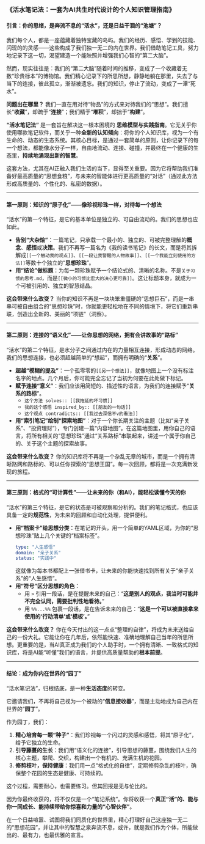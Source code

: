 ### **《活水笔记法：一套为AI共生时代设计的个人知识管理指南》**

#### **引言：你的思绪，是奔流不息的“活水”，还是日益干涸的“池塘”？**

我们每个人，都是一座蕴藏着独特宝藏的岛屿。我们的经历、感悟、学到的技能、 闪现的的灵感——这些构成了我们独一无二的内在世界。我们借助笔记工具，努力地记录下这一切，渴望建造一个能映照并增强我们心智的“第二大脑”。

然而，现实往往是：我们的“第二大脑”随着时间的推移，变成了一个收藏着无数“珍贵标本”的博物馆。我们精心记录下的所思所想，静静地躺在那里，失去了与当下的连接，彼此孤立，渐渐被遗忘。我们的知识，停止了流动，变成了一潭“死水”。

**问题出在哪里？** 我们一直在用对待“物品”的方式来对待我们的“思想”。我们擅长“**收藏**”，却疏于“**连接**”；我们精于“**堆积**”，却拙于“**构建**”。

**“活水笔记法”** 是一套旨在解决这一根本困境的 **思维模型与实践指南**。它无关乎你使用哪款笔记软件，而关乎一种**全新的认知倾向**：将你的个人知识库，视为一个有生命的、动态的生态系统。其核心目标，是通过一套简单的原则，让你记录下的每一个想法，都能像水分子一样，自由地流动、连接、碰撞，并最终在一个健康的生态里，**持续地涌现出新的智慧**。

这套方法，尤其在AI正融入我们生活的当下，显得至关重要。因为它将帮助我们准备好最高质量的“思想食粮”，与未来的智能体进行更高质量的“对话”（通过此方法形成高质量的、个性化的、私密的数据）。

---

#### **第一原则：知识的“原子化”——像珍视珍珠一样，对待每一个想法**

“活水”的第一个特征，是它的基本单位是独立的、可自由流动的。我们的思想也应如此。

*   **告别“大杂烩”**：一篇笔记，只承载一个最小的、独立的、可被完整理解的**概念**、**感悟**或**决策**。我们不再写一篇名为《我的读书笔记》的长文，而是将其拆解成`[[一个触动我的观点]]`、`[[一段让我警醒的人物故事]]`、`[[一个我能立刻使用的方法]]`等数十个独立的“**思想珍珠**”。
*   **用“结论”做标题**：为每一颗珍珠赋予一个结论式的、清晰的名称。不是`关于习惯的思考.md`，而是`[[微小的习惯比宏大的决心更可靠]]`。这让标题本身，就成为一个可被引用的、独立的智慧结晶。

**这会带来什么改变？** 当你的知识不再是一块块笨重僵硬的“思想巨石”，而是一串串可被自由组合的“思想珍珠”时，你就能更轻松地在不同的情境下，将它们重新串联，创造出全新的、美丽的“项链”（洞察）。

---

#### **第二原则：连接的“语义化”——让你思想的网络，拥有会讲故事的“路标”**

“活水”的第二个特征，是水分子之间通过内在的力量相互连接，形成动态的网络。我们的思想连接，也必须超越简单的“想起”，而拥有明确的“**关系**”。

*   **超越“模糊的提及”**：一个孤零零的`[[另一个想法]]`，就像地图上一个没有标注名字的地点。几个月后，你可能完全忘记了当初为何要在此处做下标记。
*   **赋予连接“意义”**：我们应该用简短的、描述性的语言，为我们的连接赋予“**关系的路标**”。
    *   `这个方法 solves:: [[我拖延的坏习惯]]`
    *   `我的这个感悟 inspired_by:: [[朋友的一句话]]`
    *   `这个观点 contradicts:: [[我过去深信不v的看法]]`
*   **用“索引笔记”绘制“探索地图”**：对于一个你长期关注的主题（比如“亲子关系”、“投资理财”），专门创建一篇“内容地图”。在这篇地图里，用你自己的语言，将所有相关的“思想珍珠”通过“关系路标”串联起来，讲述一个属于你自己的、关于这个主题的探索故事。

**这会带来什么改变？** 你的知识库将不再是一个杂乱无章的城市，而是一个拥有清晰路网和路标的、可以任你探索的“思想王国”。每一次回顾，都将是一次充满新发现的旅程。

---

#### **第三原则：格式的“可计算性”——让未来的你（和AI），能轻松读懂今天的你**

“活水”的第三个特征，是它的状态是可被观察和分析的。我们的笔记格式，也应该具备一定的**规范性**，为未来的回顾和自动化处理，提供便利。

*   **用“档案卡”给思想分类**：在笔记的开头，用一个简单的YAML区域，为你的“思想珍珠”贴上几个关键的“档案标签”。
    ```yaml
    type: "人生感悟"
    domain: "亲子关系"
    status: "实践中"
    ```
    这就像为每本书都配上一张借书卡，让未来的你能快速找到所有关于“亲子关系”的“人生感悟”。
*   **用“符号”区分思想的角色**：
    *   用 `>` 引用一段话，是在提醒未来的自己：“**这是别人的观点，我当时可能并不完全认同，需要批判性地看待。**”
    *   用 `%%...%%` 包裹一段话，是在告诉未来的自己：“**这是一个可以被直接拿来使用的‘行动清单’或‘模板’。**”

**这会带来什么改变？** 你在今天付出的这一点点“整理的自律”，将成为未来送给自己的一份大礼。它能让你在几年后，依然能快速、准确地理解自己当年的所思所想。更重要的是，当AI真正成为我们的个人助手时，一个拥有清晰、一致格式的知识库，将是AI能“听懂”我们的语言，并提供高质量帮助的**根本前提**。

---

#### **结论：成为你内在世界的“园丁”**

“活水笔记法”，归根结底，是一种**生活态度**的转变。

它邀请我们，不再将自己视为一个被动的“**信息接收器**”，而是主动地成为自己内在世界的“**园丁**”。

作为园丁，我们：
1.  **精心培育每一颗“种子”**：我们珍视每一个闪过的灵感和感悟，将其“原子化”，给予它独立的生命。
2.  **引导藤蔓的生长**：我们用“语义化的连接”，引导思想的藤蔓，围绕我们人生的核心主题，攀爬、交织，构建出一个有机的、充满生机的花园。
3.  **修剪枝叶，保持健康**：我们用一点“格式化的自律”，定期修剪杂乱的枝叶，确保整个花园的生态是健康、可持续的。

这个过程，需要耐心，也需要练习。但其回报是无与伦比的。

因为你最终收获的，将不仅仅是一个“笔记系统”。你将收获一个**真正“活”的、能与你一同成长、能持续带给你惊喜和力量的“心智伙伴”**。

在一个日益喧嚣、试图将我们同质化的世界里，精心打理好自己这座独一无二的“思想花园”，并让其中的智慧之泉奔流不息，或许，就是我们作为个体，所能做出的、最有力，也最优雅的宣言。
